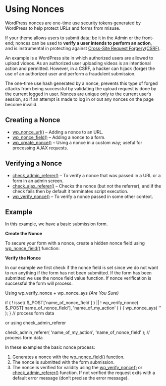 # Using Nonces

WordPress nonces are one-time use security tokens generated by WordPress to help protect URLs and forms from misuse.

If your theme allows users to submit data; be it in the Admin or the front-end; nonces can be used to **verify a user intends to perform an action**, and is instrumental in protecting against [Cross-Site Request Forgery(CSRF)](https://developer.wordpress.org/themes/theme-security/common-vulnerabilities/#cross-site-request-forgery-csrf).

An example is a WordPress site in which authorized users are allowed to upload videos. As an authorized user uploading videos is an intentional action and permitted. However, in a CSRF, a hacker can hijack (forge) the use of an authorized user and perform a fraudulent submission.

The one-time use hash generated by a nonce, prevents this type of forged attacks from being successful by validating the upload request is done by the current logged in user. Nonces are unique only to the current user’s session, so if an attempt is made to log in or out any nonces on the page become invalid.

## Creating a Nonce

*   [wp\_nonce\_url()](https://developer.wordpress.org/reference/functions/wp_nonce_url/) – Adding a nonce to an URL.
*   [wp\_nonce\_field()](https://developer.wordpress.org/reference/functions/wp_nonce_field/) – Adding a nonce to a form.
*   [wp\_create\_nonce()](https://developer.wordpress.org/reference/functions/wp_create_nonce/) – Using a nonce in a custom way; useful for processing AJAX requests.

## Verifying a Nonce

*   [check\_admin\_referer()](https://developer.wordpress.org/reference/functions/check_admin_referer/) – To verify a nonce that was passed in a URL or a form in an admin screen.
*   [check\_ajax\_referer()](https://developer.wordpress.org/reference/functions/check_ajax_referer/) – Checks the nonce (but not the referrer), and if the check fails then by default it terminates script execution.
*   [wp\_verify\_nonce()](https://developer.wordpress.org/reference/functions/wp_verify_nonce/) – To verify a nonce passed in some other context.

## Example

In this example, we have a basic submission form.

**Create the Nonce**

To secure your form with a nonce, create a hidden nonce field using [wp\_nonce\_field()](https://developer.wordpress.org/reference/functions/wp_nonce_field/) function:

<form method="post">
   <!-- some inputs here ... -->
   <?php wp\_nonce\_field( 'name\_of\_my\_action', 'name\_of\_nonce\_field' ); ?>
</form>

**Verify the Nonce**

In our example we first check if the nonce field is set since we do not want to run anything if the form has not been submitted. If the form has been submitted we use the nonce field value function. If nonce verification is successful the form will process.

Using wp\_verify\_nonce + wp\_nonce\_ays *(Are You Sure)*

if (
    ! isset( $\_POST\['name\_of\_nonce\_field'\] )
    || ! wp\_verify\_nonce( $\_POST\['name\_of\_nonce\_field'\], 'name\_of\_my\_action' )
) {
   wp\_nonce\_ays( '' );
} 
// process form data

or using check\_admin\_referer

 check\_admin\_referer( 'name\_of\_my\_action', 'name\_of\_nonce\_field' );
// process form data

In these examples the basic nonce process:

1.  Generates a nonce with the [wp\_nonce\_field()](https://developer.wordpress.org/reference/functions/wp_nonce_field/) function.
2.  The nonce is submitted with the form submission.
3.  The nonce is verified for validity using the [wp\_verify\_nonce()](https://developer.wordpress.org/reference/functions/wp_verify_nonce/) or [check\_admin\_referer()](https://developer.wordpress.org/reference/functions/check_admin_referer/) function. If not verified the request exits with a default error message (don’t precise the error message).